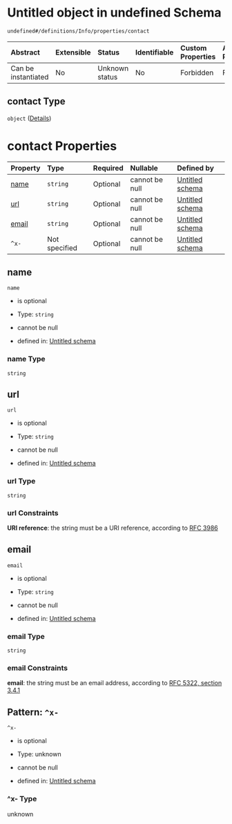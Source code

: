 # Untitled object in undefined Schema

```txt
undefined#/definitions/Info/properties/contact
```



| Abstract            | Extensible | Status         | Identifiable | Custom Properties | Additional Properties | Access Restrictions | Defined In                                                          |
| :------------------ | :--------- | :------------- | :----------- | :---------------- | :-------------------- | :------------------ | :------------------------------------------------------------------ |
| Can be instantiated | No         | Unknown status | No           | Forbidden         | Forbidden             | none                | [test1.schema.json*](json/test1.schema.json "open original schema") |

## contact Type

`object` ([Details](test1-definitions-info-properties-contact.md))

# contact Properties

| Property        | Type          | Required | Nullable       | Defined by                                                                                                                                                  |
| :-------------- | :------------ | :------- | :------------- | :---------------------------------------------------------------------------------------------------------------------------------------------------------- |
| [name](#name)   | `string`      | Optional | cannot be null | [Untitled schema](test1-definitions-info-properties-contact-properties-name.md "undefined#/definitions/Info/properties/contact/properties/name")            |
| [url](#url)     | `string`      | Optional | cannot be null | [Untitled schema](test1-definitions-info-properties-contact-properties-url.md "undefined#/definitions/Info/properties/contact/properties/url")              |
| [email](#email) | `string`      | Optional | cannot be null | [Untitled schema](test1-definitions-info-properties-contact-properties-email.md "undefined#/definitions/Info/properties/contact/properties/email")          |
| `^x-`           | Not specified | Optional | cannot be null | [Untitled schema](test1-definitions-info-properties-contact-patternproperties-x-.md "undefined#/definitions/Info/properties/contact/patternProperties/^x-") |

## name



`name`

*   is optional

*   Type: `string`

*   cannot be null

*   defined in: [Untitled schema](test1-definitions-info-properties-contact-properties-name.md "undefined#/definitions/Info/properties/contact/properties/name")

### name Type

`string`

## url



`url`

*   is optional

*   Type: `string`

*   cannot be null

*   defined in: [Untitled schema](test1-definitions-info-properties-contact-properties-url.md "undefined#/definitions/Info/properties/contact/properties/url")

### url Type

`string`

### url Constraints

**URI reference**: the string must be a URI reference, according to [RFC 3986](https://tools.ietf.org/html/rfc3986 "check the specification")

## email



`email`

*   is optional

*   Type: `string`

*   cannot be null

*   defined in: [Untitled schema](test1-definitions-info-properties-contact-properties-email.md "undefined#/definitions/Info/properties/contact/properties/email")

### email Type

`string`

### email Constraints

**email**: the string must be an email address, according to [RFC 5322, section 3.4.1](https://tools.ietf.org/html/rfc5322 "check the specification")

## Pattern: `^x-`



`^x-`

*   is optional

*   Type: unknown

*   cannot be null

*   defined in: [Untitled schema](test1-definitions-info-properties-contact-patternproperties-x-.md "undefined#/definitions/Info/properties/contact/patternProperties/^x-")

### ^x- Type

unknown

